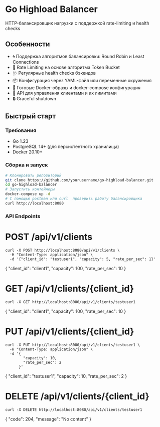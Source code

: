 # Go Highload Balancer

HTTP-балансировщик нагрузки с поддержкой rate-limiting и health checks

## Особенности
- 🌀 Поддержка алгоритмов балансировки: Round Robin и Least Connections
- 🚦 Rate Limiting на основе алгоритма Token Bucket
- 🩺 Регулярные health checks бэкендов
- 📦 Конфигурация через YAML-файл или переменные окружения
- 🐳 Готовые Docker-образы и docker-compose конфигурация
- 📡 API для управления клиентами и их лимитами
- 🔒 Graceful shutdown

## Быстрый старт

### Требования
- Go 1.23
- PostgreSQL 14+ (для персистентного хранилища)
- Docker 20.10+

### Сборка и запуск
```bash
# Клонировать репозиторий
git clone https://github.com/yourusername/go-highload-balancer.git
cd go-highload-balancer
# Запустить контейнеры
docker-compose up -d
# С помощью postman или curl  проверить работу балансировщика
curl http://localhost:8080
```

### API Endpoints
# POST /api/v1/clients
```
curl -X POST http://localhost:8080/api/v1/clients \
  -H "Content-Type: application/json" \
  -d '{"client_id": "testuser1", "capacity": 5, "rate_per_sec": 1}'
```

{
    "client_id": "client1",
    "capacity": 100,
    "rate_per_sec": 10
}

# GET /api/v1/clients/{client_id}
```
curl -X GET http://localhost:8080/api/v1/clients/testuser1
```
{
    "client_id": "client1",
    "capacity": 100,
    "rate_per_sec": 10
}

# PUT /api/v1/clients/{client_id}
```
curl -X PUT http://localhost:8080/api/v1/clients/testuser1 \
  -H "Content-Type: application/json" \
  -d '{
        "capacity": 10,
        "rate_per_sec": 2
      }'
```
{
    "client_id": "testuser1",
    "capacity": 10,
    "rate_per_sec": 2
}
# DELETE /api/v1/clients/{client_id}
```
curl -X DELETE http://localhost:8080/api/v1/clients/testuser1
```
{
    "code": 204, "message": "No content"
}
